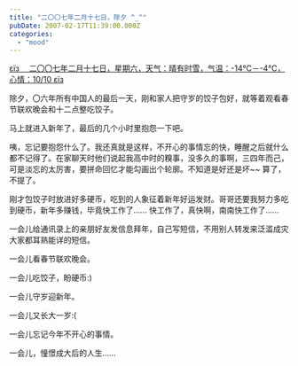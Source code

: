 ```yaml
---
title: "二〇〇七年二月十七日，除夕 ^_^"
pubDate: 2007-02-17T11:39:00.000Z
categories: 
  - "mood"
---
```


[εїз　 二〇〇七年二月十七日，星期六，天气：晴有时雪，气温：-14℃－-4℃，心情：10/10 εїз](https://www.liuweinan.com)

  

除夕，〇六年所有中国人的最后一天，刚和家人把守岁的饺子包好，就等着观看春节联欢晚会和十二点整吃饺子。

马上就进入新年了，最后的几个小时里抱怨一下吧。

咦，忘记要抱怨什么了。我还真就是这样，不开心的事情忘的快，睡醒之后就什么都不记得了。在家聊天时他们说起我高中时的糗事，没多久的事啊，三四年而己，可是淡忘的太厉害，要拼命回忆才能勾画出个轮廓。不知道是好还是坏~~ 算了，不提了。

刚才包饺子时放进好多硬币，吃到的人象征着新年好运发财。哥哥还要我努力多吃到硬币，新年多赚钱，毕竟快工作了…… 快工作了，真快啊，南南快工作了……

一会儿给通讯录上的亲朋好友发信息拜年，自己写短信，不用别人转发来泛滥成灾大家都耳熟能详的短信。

一会儿看春节联欢晚会。

一会儿吃饺子，盼硬币:)

一会儿守岁迎新年。

一会儿又长大一岁:(

一会儿忘记今年不开心的事情。

一会儿，憧憬成大后的人生……
